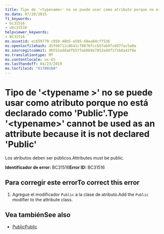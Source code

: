 ```yaml
---
title: Tipo de '<typename>' no se puede usar como atributo porque no está declarado como 'Public'.
ms.date: 07/20/2015
f1_keywords:
- bc31516
- vbc31516
helpviewer_keywords:
- BC31516
ms.assetid: ec659779-c850-48b5-a585-68ea84cff536
ms.openlocfilehash: d5f60711c8641cf8876fccb5feb9fc697fac5a0e
ms.sourcegitcommit: 9b552addadfb57fab0b9e7852ed4f1f1b8a42f8e
ms.translationtype: MT
ms.contentlocale: es-ES
ms.lasthandoff: 04/23/2019
ms.locfileid: "61789160"
---
```

# <a name="type-typename-cannot-be-used-as-an-attribute-because-it-is-not-declared-public"></a><span data-ttu-id="f4c3a-102">Tipo de '\<typename >' no se puede usar como atributo porque no está declarado como 'Public'.</span><span class="sxs-lookup"><span data-stu-id="f4c3a-102">Type '\<typename>' cannot be used as an attribute because it is not declared 'Public'</span></span>
<span data-ttu-id="f4c3a-103">Los atributos deben ser públicos.</span><span class="sxs-lookup"><span data-stu-id="f4c3a-103">Attributes must be public.</span></span>  
  
 <span data-ttu-id="f4c3a-104">**Identificador de error:** BC31516</span><span class="sxs-lookup"><span data-stu-id="f4c3a-104">**Error ID:** BC31516</span></span>  
  
## <a name="to-correct-this-error"></a><span data-ttu-id="f4c3a-105">Para corregir este error</span><span class="sxs-lookup"><span data-stu-id="f4c3a-105">To correct this error</span></span>  
  
1. <span data-ttu-id="f4c3a-106">Agregue el modificador `Public` a la clase de atributo.</span><span class="sxs-lookup"><span data-stu-id="f4c3a-106">Add the `Public` modifier to the attribute class.</span></span>  
  
## <a name="see-also"></a><span data-ttu-id="f4c3a-107">Vea también</span><span class="sxs-lookup"><span data-stu-id="f4c3a-107">See also</span></span>

- [<span data-ttu-id="f4c3a-108">Public</span><span class="sxs-lookup"><span data-stu-id="f4c3a-108">Public</span></span>](../../visual-basic/language-reference/modifiers/public.md)
